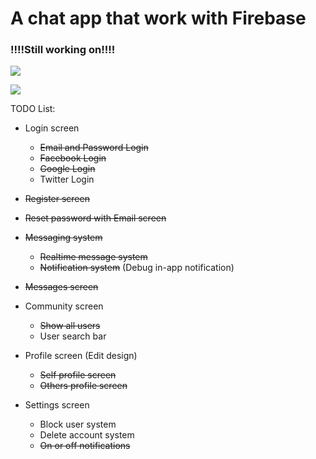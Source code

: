 # A chat app that work with Firebase

### !!!!Still working on!!!!

![](https://raw.githubusercontent.com/yeocak/ChatApp/master/github_images/login.png)

![](https://raw.githubusercontent.com/yeocak/ChatApp/master/github_images/login_land.png)

TODO List:
  - Login screen
    - ~~Email and Password Login~~
    - ~~Facebook Login~~
    - ~~Google Login~~
    - Twitter Login
    
  - ~~Register screen~~
  
  - ~~Reset password with Email screen~~
  
  - ~~Messaging system~~
    - ~~Realtime message system~~
    - ~~Notification system~~ (Debug in-app notification)
    
  - ~~Messages screen~~
  
  - Community screen
    - ~~Show all users~~
    - User search bar
    
  - Profile screen (Edit design)
    - ~~Self profile screen~~
    - ~~Others profile screen~~
    
  - Settings screen
    - Block user system
    - Delete account system
    - ~~On or off notifications~~

